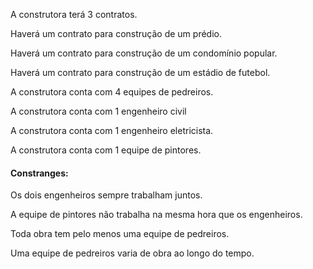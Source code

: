 <p>A construtora terá 3 contratos.</p>
<p>Haverá um contrato para construção de um prédio.</p>
<p>Haverá um contrato para construção de um condomínio popular. </p>
<p>Haverá um contrato para construção de um estádio de futebol. </p>
<p>A construtora conta com 4 equipes de pedreiros.</p>
<p>A construtora conta com 1 engenheiro civil</p>
<p>A construtora conta com 1 engenheiro eletricista.</p>
<p>A construtora conta com 1 equipe de pintores.</p>

<h4>Constranges:</h4>
     <p>Os dois engenheiros sempre trabalham juntos.</p>
     <p>A equipe de pintores não trabalha na mesma hora que os engenheiros.</p>
     <p>Toda obra tem pelo menos uma equipe de pedreiros.</p>
     <p>Uma equipe de pedreiros varia de obra ao longo do tempo.</p>
